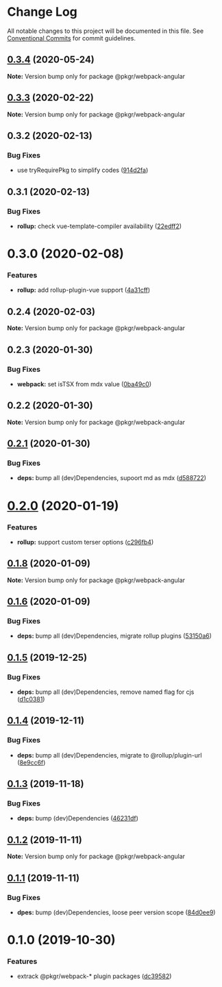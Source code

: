 # Change Log

All notable changes to this project will be documented in this file.
See [Conventional Commits](https://conventionalcommits.org) for commit guidelines.

## [0.3.4](https://github.com/rx-ts/pkgr/compare/@pkgr/webpack-angular@0.3.3...@pkgr/webpack-angular@0.3.4) (2020-05-24)

**Note:** Version bump only for package @pkgr/webpack-angular





## [0.3.3](https://github.com/rx-ts/pkgr/compare/@pkgr/webpack-angular@0.3.2...@pkgr/webpack-angular@0.3.3) (2020-02-22)

**Note:** Version bump only for package @pkgr/webpack-angular





## 0.3.2 (2020-02-13)


### Bug Fixes

* use tryRequirePkg to simplify codes ([914d2fa](https://github.com/rx-ts/pkgr/commit/914d2fa9d6de6dfd94d55d21d01aa4d2152a51fc))





## 0.3.1 (2020-02-13)


### Bug Fixes

* **rollup:** check vue-template-compiler availability ([22edff2](https://github.com/rx-ts/pkgr/commit/22edff2dfb97fe071ff8b9ad4fce4f0c99d09419))





# 0.3.0 (2020-02-08)


### Features

* **rollup:** add rollup-plugin-vue support ([4a31cff](https://github.com/rx-ts/pkgr/commit/4a31cff46d04c0d4182bcb249ea86ec77d2a0b57))





## 0.2.4 (2020-02-03)

**Note:** Version bump only for package @pkgr/webpack-angular





## 0.2.3 (2020-01-30)


### Bug Fixes

* **webpack:** set isTSX from mdx value ([0ba49c0](https://github.com/rx-ts/pkgr/commit/0ba49c0e2a553e02afb62e6b655b9d90eb514cba))





## 0.2.2 (2020-01-30)

**Note:** Version bump only for package @pkgr/webpack-angular





## [0.2.1](https://github.com/rx-ts/pkgr/compare/@pkgr/webpack-angular@0.2.0...@pkgr/webpack-angular@0.2.1) (2020-01-30)


### Bug Fixes

* **deps:** bump all (dev)Dependencies, supoort md as mdx ([d588722](https://github.com/rx-ts/pkgr/commit/d58872294ba3341a5810a52bd93df55fdf3081d6))





# [0.2.0](https://github.com/rx-ts/pkgr/compare/@pkgr/webpack-angular@0.1.8...@pkgr/webpack-angular@0.2.0) (2020-01-19)


### Features

* **rollup:** support custom terser options ([c296fb4](https://github.com/rx-ts/pkgr/commit/c296fb46a7ad9a49af4e0cdc5f8c089edd7b1c2f))





## [0.1.8](https://github.com/rx-ts/pkgr/compare/@pkgr/webpack-angular@0.1.6...@pkgr/webpack-angular@0.1.8) (2020-01-09)

**Note:** Version bump only for package @pkgr/webpack-angular





## [0.1.6](https://github.com/rx-ts/pkgr/compare/@pkgr/webpack-angular@0.1.5...@pkgr/webpack-angular@0.1.6) (2020-01-09)


### Bug Fixes

* **deps:** bump all (dev)Dependencies, migrate rollup plugins ([53150a6](https://github.com/rx-ts/pkgr/commit/53150a6994799795dacc3b368aa7ca7276964598))





## [0.1.5](https://github.com/rx-ts/pkgr/compare/@pkgr/webpack-angular@0.1.4...@pkgr/webpack-angular@0.1.5) (2019-12-25)


### Bug Fixes

* **deps:** bump all (dev)Dependencies, remove named flag for cjs ([d1c0381](https://github.com/rx-ts/pkgr/commit/d1c03815fb0061065113be22c45e64443013d89c))





## [0.1.4](https://github.com/rx-ts/pkgr/compare/@pkgr/webpack-angular@0.1.3...@pkgr/webpack-angular@0.1.4) (2019-12-11)


### Bug Fixes

* **deps:** bump all (dev)Dependencies, migrate to @rollup/plugin-url ([8e9cc6f](https://github.com/rx-ts/pkgr/commit/8e9cc6fbab8facf71e445e4e4921f2c419a4792f))





## [0.1.3](https://github.com/rx-ts/pkgr/compare/@pkgr/webpack-angular@0.1.2...@pkgr/webpack-angular@0.1.3) (2019-11-18)


### Bug Fixes

* **deps:** bump (dev)Dependencies ([46231df](https://github.com/rx-ts/pkgr/commit/46231df4592b709b60a73e271b007cc2eaa6a50a))





## [0.1.2](https://github.com/rx-ts/pkgr/compare/@pkgr/webpack-angular@0.1.1...@pkgr/webpack-angular@0.1.2) (2019-11-11)

**Note:** Version bump only for package @pkgr/webpack-angular





## [0.1.1](https://github.com/rx-ts/pkgr/compare/@pkgr/webpack-angular@0.1.0...@pkgr/webpack-angular@0.1.1) (2019-11-11)


### Bug Fixes

* **dpes:** bump (dev)Dependencies, loose peer version scope ([84d0ee9](https://github.com/rx-ts/pkgr/commit/84d0ee9aec46b5aca921d587badd2bfea7ea7d30))





# 0.1.0 (2019-10-30)


### Features

* extrack @pkgr/webpack-* plugin packages ([dc39582](https://github.com/rx-ts/pkgr/commit/dc39582f16f49cb5067fce5a1d95eb78966246b6))

